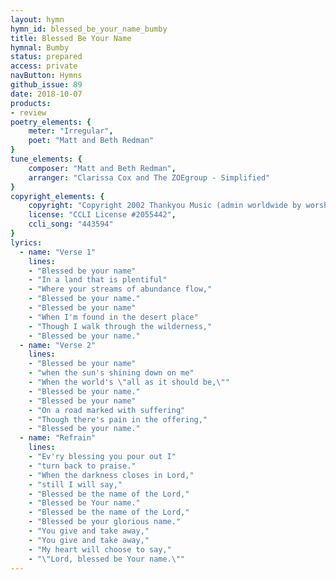 ```yaml
---
layout: hymn
hymn_id: blessed_be_your_name_bumby
title: Blessed Be Your Name
hymnal: Bumby
status: prepared
access: private
navButton: Hymns
github_issue: 89
date: 2018-10-07
products:
- review
poetry_elements: {
    meter: "Irregular",
    poet: "Matt and Beth Redman"
}
tune_elements: {
    composer: "Matt and Beth Redman",
    arranger: "Clarissa Cox and The ZOEgroup - Simplified"
}
copyright_elements: {
    copyright: "Copyright 2002 Thankyou Music (admin worldwide by worshiptogether.com Songs, except UK and Europe by Kingsway music) / ASCAP",
    license: "CCLI License #2055442",
    ccli_song: "443594"
}
lyrics:
  - name: "Verse 1"
    lines:
    - "Blessed be your name"
    - "In a land that is plentiful"
    - "Where your streams of abundance flow,"
    - "Blessed be your name."
    - "Blessed be your name"
    - "When I'm found in the desert place"
    - "Though I walk through the wilderness,"
    - "Blessed be your name."
  - name: "Verse 2"
    lines:
    - "Blessed be your name"
    - "when the sun's shining down on me"
    - "When the world's \"all as it should be,\""
    - "Blessed be your name."
    - "Blessed be your name"
    - "On a road marked with suffering"
    - "Though there's pain in the offering,"
    - "Blessed be your name."
  - name: "Refrain"
    lines:
    - "Ev'ry blessing you pour out I"
    - "turn back to praise."
    - "When the darkness closes in Lord,"
    - "still I will say,"
    - "Blessed be the name of the Lord,"
    - "Blessed be Your name."
    - "Blessed be the name of the Lord,"
    - "Blessed be your glorious name."
    - "You give and take away,"
    - "You give and take away,"
    - "My heart will choose to say,"
    - "\"Lord, blessed be Your name.\""
---
```



